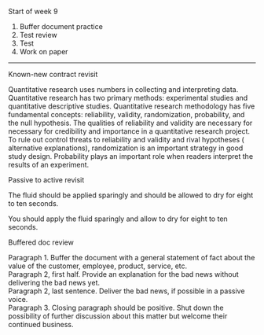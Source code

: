 Start of week 9
 
1. Buffer document practice
2. Test review
3. Test
4. Work on paper
 
-------------------------------------------------------------------------------------------------------------------------------
 
Known-new contract revisit
 
Quantitative research uses numbers in collecting and interpreting data. Quantitative research has two primary methods: experimental studies and quantitative descriptive studies. Quantitative research methodology has five fundamental concepts: reliability, validity, randomization, probability, and the null hypothesis. The qualities of reliability and validity are necessary for necessary for credibility and importance in a quantitative research project. To rule out control threats to reliability and validity and rival hypotheses ( alternative explanations), randomization is an important strategy in good study design. Probability plays an important role when readers interpret the results of an experiment.
 
Passive to active revisit
 
The fluid should be applied sparingly and should be allowed to dry for eight to ten seconds.
 
You should apply the fluid sparingly and allow to dry for eight to ten seconds.
 
Buffered doc review
   

Paragraph 1. Buffer the document with a general statement of fact about the value of the customer, employee, product, service, etc.  
Paragraph 2, first half. Provide an explanation for the bad news without delivering the bad news yet.  
Paragraph 2, last sentence. Deliver the bad news, if possible in a passive voice.  
Paragraph 3. Closing paragraph should be positive. Shut down the possibility of further discussion about this matter but welcome their continued business.
